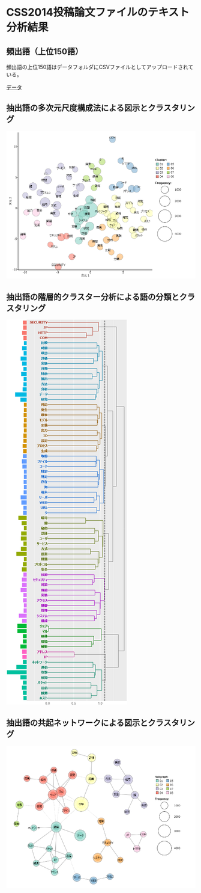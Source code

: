 CSS2014投稿論文ファイルのテキスト分析結果
====

## 頻出語（上位150語）
頻出語の上位150語はデータフォルダにCSVファイルとしてアップロードされている。

[データ](/data/css2014_extracted150.csv)

## 抽出語の多次元尺度構成法による図示とクラスタリング
![MDS](/data/css2014_MDS.png)

## 抽出語の階層的クラスター分析による語の分類とクラスタリング
![HCA](/data/css2014_HCA.png)

## 抽出語の共起ネットワークによる図示とクラスタリング
![CON](/data/css2014_CON.png)

